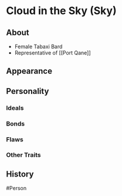 # Cloud in the Sky (Sky)
## About
- Female Tabaxi Bard
- Representative of [[Port Qane]]

## Appearance


## Personality
### Ideals


### Bonds


### Flaws


### Other Traits


## History


#Person